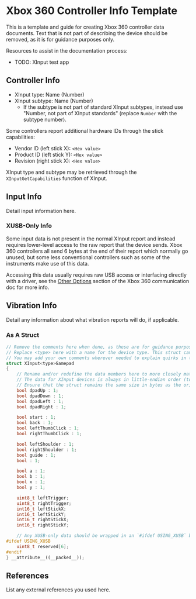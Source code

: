 # Xbox 360 Controller Info Template

This is a template and guide for creating Xbox 360 controller data documents. Text that is not part of describing the device should be removed, as it is for guidance purposes only.

Resources to assist in the documentation process:

- TODO: XInput test app 

## Controller Info

- XInput type: Name (Number)
- XInput subtype: Name (Number)
  - If the subtype is not part of standard XInput subtypes, instead use "Number, not part of XInput standards" (replace `Number` with the subtype number).

Some controllers report additional hardware IDs through the stick capabilities:

- Vendor ID (left stick X): `<Hex value>`
- Product ID (left stick Y): `<Hex value>`
- Revision (right stick X): `<Hex value>`

XInput type and subtype may be retrieved through the `XInputGetCapabilities` function of XInput.

## Input Info

Detail input information here.

### XUSB-Only Info

Some input data is not present in the normal XInput report and instead requires lower-level access to the raw report that the device sends. Xbox 360 controllers all send 6 bytes at the end of their report which normally go unused, but some less conventional controllers such as some of the instruments make use of this data.

Accessing this data usually requires raw USB access or interfacing directly with a driver, see the [Other Options](../Controller%20Communication%20Basics/Xbox%20360.md#other-options) section of the Xbox 360 communication doc for more info.

## Vibration Info

Detail any information about what vibration reports will do, if applicable.

### As A Struct

```cpp
// Remove the comments here when done, as these are for guidance purposes only.
// Replace <type> here with a name for the device type. This struct can be usable in place of the regular XINPUT_GAMEPAD struct.
// You may add your own comments wherever needed to explain quirks in the inputs.
struct XInput<type>Gamepad
{
    // Rename and/or redefine the data members here to more closely match the reported data from the controller.
    // The data for XInput devices is always in little-endian order (to my knowledge at least), so keep that in mind when redefining.
    // Ensure that the struct remains the same size in bytes as the original struct.
    bool dpadUp : 1;
    bool dpadDown : 1;
    bool dpadLeft : 1;
    bool dpadRight : 1;

    bool start : 1;
    bool back : 1;
    bool leftThumbClick : 1;
    bool rightThumbClick : 1;

    bool leftShoulder : 1;
    bool rightShoulder : 1;
    bool guide : 1;
    bool : 1;

    bool a : 1;
    bool b : 1;
    bool x : 1;
    bool y : 1;

    uint8_t leftTrigger;
    uint8_t rightTrigger;
    int16_t leftStickX;
    int16_t leftStickY;
    int16_t rightStickX;
    int16_t rightStickY;

    // Any XUSB-only data should be wrapped in an `#ifdef USING_XUSB` block like so:
#ifdef USING_XUSB
    uint8_t reserved[6];
#endif
} __attribute__((__packed__));
```

## References

List any external references you used here.
